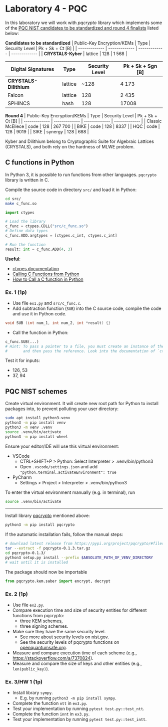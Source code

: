 # Laboratory 4 - PQC

In this laboratory we will work with *pqcrypto* library which implements some of the [PQC NIST candidates to be standardized and round 4 finalists](https://csrc.nist.gov/News/2022/pqc-candidates-to-be-standardized-and-round-4) listed below:  

**Candidates to be standardized**
| Public-Key Encryption/KEMs  | Type | Security Level | Pk + Sk + Ct [B] | 
| ------------- | ------------- | ------------- | ------------- |
| **CRYSTALS-Kyber** | lattice | 128  | 1 568 |


| Digital Signatures  | Type | Security Level | Pk + Sk + Sgn [B] | 
| ------------- | ------------- | ------------- | ------------- |
| **CRYSTALS-Dilithium**  | lattice | ~128  | 4 173 |
| Falcon | lattice | 128  | 2 435 |
| SPHINCS  | hash | 128  | 17008 |

**Round 4**
| Public-Key Encryption/KEMs  | Type | Security Level | Pk + Sk + Ct [B] | 
| ------------- | ------------- | ------------- | ------------- |
| Classic McEliece  | code | 128  | 267 700 |
| BIKE | code | 128 | 8337 |
| HQC  | code | 128 | 9019 | 
| SIKE | synergy | 128 | 688 |

Kyber and Dilithium belong to Cryptographic Suite for Algebraic Lattices (CRYSTALS), and both rely on the hardness of MLWE problem. 

## C functions in Python

In Python 3, it is possible to run functions from other languages.
`pqcrypto` library is written in C.

Compile the source code in directory `src/` and load it in Python:

```bash
cd src/
make c_func.so
```

```python
import ctypes

# Load the library
c_func = ctypes.CDLL("src/c_func.so")
# Define data types
c_func.ADD.argtypes = [ctypes.c_int, ctypes.c_int]

# Run the function
result: int = c_func.ADD(4, 3)
```

**Useful**:
* [ctypes documentation](https://docs.python.org/3/library/ctypes.html)
* [Calling C Functions from Python](https://www.journaldev.com/31907/calling-c-functions-from-python)
* [How to Call a C function in Python](https://www.geeksforgeeks.org/how-to-call-a-c-function-in-python/)

### Ex. 1 (1p)

- Use file `ex1.py` and `src/c_func.c`.
- Add subtraction function (`SUB`) into the C source code, compile the code and use it in Python code.

```c
void SUB (int num_1, int num_2, int *result) {}
```

- Call the function in Python:

```python
c_func.SUB(...)
# Hint: To pass a pointer to a file, you must create an instance of the object
#       and then pass the reference. Look into the documentation of `ctypes`.
```

Test it for inputs:
- 126, 53
- 37, 94

## PQC NIST schemes

Create virtual environment.
It will create new root path for Python to install packages into, to prevent polluting your user directory:

```bash
sudo apt install python3-venv
python3 -m pip install venv
python3 -m venv .venv
source .venv/bin/activate
python3 -m pip install wheel
```

Ensure your editor/IDE will use this virtual environment:

- VSCode
  - CTRL+SHIFT+P > Python: Select Interpreter > .venv/bin/python3
  - Open `.vscode/settings.json` and add `"python.terminal.activateEnvironment": true`
- PyCharm
  - Settings > Project > Interpreter > .venv/bin/python3

To enter the virtual environment manually (e.g. in terminal), run

```bash
source .venv/bin/activate
```

---

Install library [pqcrypto](https://github.com/kpdemetriou/pqcrypto) mentioned above:

```bash
python3 -m pip install pqcrypto
```

If the automatic installation fails, follow the manual steps:

```bash
# download latest release from https://pypi.org/project/pqcrypto/#files
tar --extract -f pqcrypto-0.1.3.tar.gz
cd pqcrypto-0.1.3/
python3 setup.py install --prefix $ABSOLUTE_PATH_OF_VENV_DIRECTORY
# wait until it is installed
```

The package should now be importable

```python
from pqcrypto.kem.saber import encrypt, decrypt
```

### Ex. 2 (1p)

- Use file `ex2.py`.
- Compare execution time and size of security entities for different functions from pqcrypto:
  - three KEM schemes,
  - three signing schemes.
- Make sure they have the same security level.
  - See more about security levels on [nist.gov](https://csrc.nist.gov/projects/post-quantum-cryptography/post-quantum-cryptography-standardization/evaluation-criteria/security-evaluation-criteria).
  - See the security levels of pqcrypto functions on [openquantumsafe.org](https://openquantumsafe.org/liboqs/algorithms).
- Measure and compare execution time of each scheme (e.g., https://stackoverflow.com/a/7370824).
- Measure and compare the size of keys and other entities (e.g., `len(public_key)`).

### Ex. 3/HW 1 (1p)

- Install library `sympy`.
  - E.g. by running `python3 -m pip install sympy`.
- Complete the function `ntt` in `ex3.py`.
- Test your implementation by running `pytest test.py::test_ntt`.
- Complete the function `innt` in `ex3.py`.
- Test your implementation by running `pytest test.py::test_intt`.
